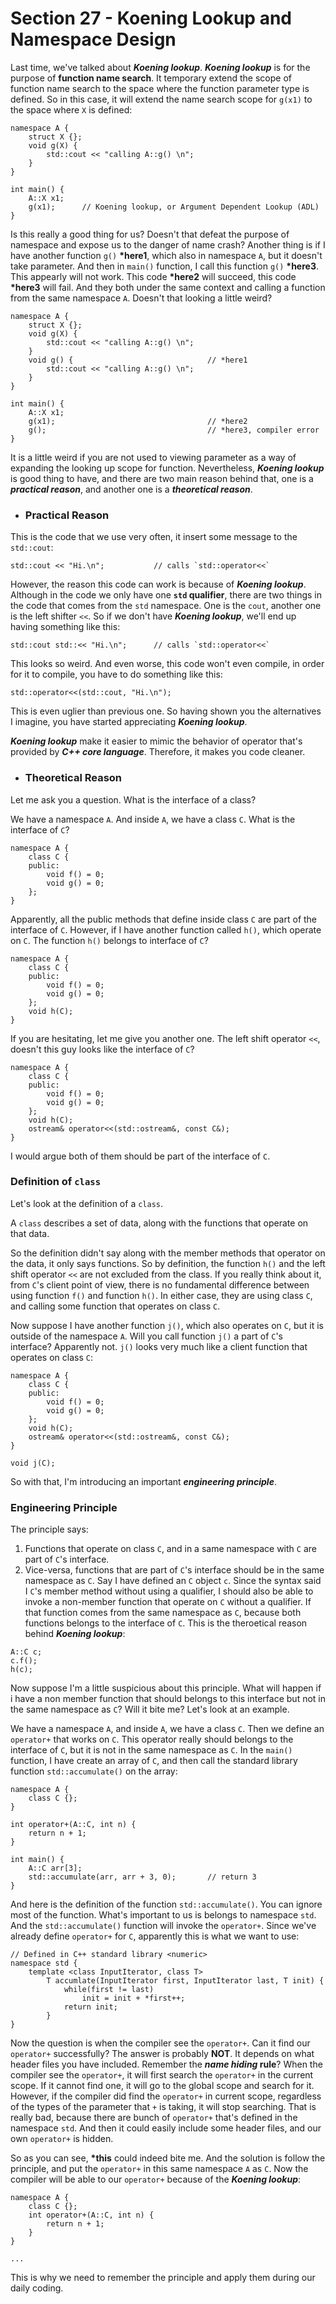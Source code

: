 # Section 27 - Koening Lookup and Namespace Design
Last time, we've talked about ***Koening lookup***. ***Koening lookup*** is for the purpose of **function name search**. It temporary extend the scope of function name search to the space where the function parameter type is defined. So in this case, it will extend the name search scope for `g(x1)` to the space where `X` is defined:
```
namespace A {
    struct X {};
    void g(X) {
        std::cout << "calling A::g() \n";
    }
}

int main() {
    A::X x1;
    g(x1);      // Koening lookup, or Argument Dependent Lookup (ADL)
}
```
Is this really a good thing for us? Doesn't that defeat the purpose of namespace and expose us to the danger of name crash? Another thing is if I have another function `g()` **\*here1**, which also in namespace `A`, but it doesn't take parameter. And then in `main()` function, I call this function `g()` **\*here3**. This appearly will not work. This code **\*here2** will succeed, this code **\*here3** will fail. And they both under the same context and calling a function from the same namespace `A`. Doesn't that looking a little weird?
```
namespace A {
    struct X {};
    void g(X) {
        std::cout << "calling A::g() \n";
    }
    void g() {                              // *here1
        std::cout << "calling A::g() \n";
    }
}

int main() {
    A::X x1;
    g(x1);                                  // *here2
    g();                                    // *here3, compiler error
}
```
It is a little weird if you are not used to viewing parameter as a way of expanding the looking up scope for function. Nevertheless, ***Koening lookup*** is good thing to have, and there are two main reason behind that, one is a ***practical reason***, and another one is a ***theoretical reason***.


- ### Practical Reason
This is the code that we use very often, it insert some message to the `std::cout`:
```
std::cout << "Hi.\n";           // calls `std::operator<<`
```
However, the reason this code can work is because of ***Koening lookup***. Although in the code we only have one **`std` qualifier**, there are two things in the code that comes from the `std` namespace. One is the `cout`, another one is the left shifter `<<`. So if we don't have ***Koening lookup***, we'll end up having something like this:
```
std::cout std::<< "Hi.\n";      // calls `std::operator<<`
```
This looks so weird. And even worse, this code won't even compile, in order for it to compile, you have to do something like this:
```
std::operator<<(std::cout, "Hi.\n");
```
This is even uglier than previous one. So having shown you the alternatives I imagine, you have started appreciating ***Koening lookup***.

***Koening lookup*** make it easier to mimic the behavior of operator that's provided by ***C++ core language***. Therefore, it makes you code cleaner.


- ### Theoretical Reason
Let me ask you a question. What is the interface of a class? 

We have a namespace `A`. And inside `A`, we have a class `C`. What is the interface of `C`?
```
namespace A {
    class C {
    public:
        void f() = 0;
        void g() = 0;
    };
}
```
Apparently, all the public methods that define inside class `C` are part of the interface of `C`. However, if I have another function called `h()`, which operate on `C`. The function `h()` belongs to interface of `C`?
```
namespace A {
    class C {
    public:
        void f() = 0;
        void g() = 0;
    };
    void h(C);
}
```
If you are hesitating, let me give you another one. The left shift operator `<<`, doesn't this guy looks like the interface of `C`?
```
namespace A {
    class C {
    public:
        void f() = 0;
        void g() = 0;
    };
    void h(C);
    ostream& operator<<(std::ostream&, const C&);
}
```
I would argue both of them should be part of the interface of `C`.

### Definition of `class`
Let's look at the definition of a `class`.

A `class` describes a set of data, along with the functions that operate on that data. 

So the definition didn't say along with the member methods that operator on the data, it only says functions. So by definition, the function `h()` and the left shift operator `<<` are not excluded from the class. If you really think about it, from `C`'s client point of view, there is no fundamental difference between using function `f()` and function `h()`. In either case, they are using class `C`, and calling some function that operates on class `C`.

Now suppose I have another function `j()`, which also operates on `C`, but it is outside of the namespace `A`. Will you call function `j()` a part of `C`'s interface? Apparently not. `j()` looks very much like a client function that operates on class `C`:
```
namespace A {
    class C {
    public:
        void f() = 0;
        void g() = 0;
    };
    void h(C);
    ostream& operator<<(std::ostream&, const C&);
}

void j(C);
```
So with that, I'm introducing an important ***engineering principle***.


### Engineering Principle
The principle says:
1. Functions that operate on class `C`, and in a same namespace with `C` are part of `C`'s interface.
2. Vice-versa, functions that are part of `C`'s interface should be in the same namespace as `C`. Say I have defined an `C` object `c`. Since the syntax said I `C`'s member method without using a qualifier, I should also be able to invoke a non-member function that operate on `C` without a qualifier. If that function comes from the same namespace as `C`, because both functions belongs to the interface of `C`. This is the theroetical reason behind ***Koening lookup***:
```
A::C c;
c.f();
h(c);
```

Now suppose I'm a little suspicious about this principle. What will happen if i have a non member function that should belongs to this interface but not in the same namespace as `C`? Will it bite me? Let's look at an example.

We have a namespace `A`, and inside `A`, we have a class `C`. Then we define an `operator+` that works on `C`. This operator really should belongs to the interface of `C`, but it is not in the same namespace as `C`. In the `main()` function, I have create an array of `C`, and then call the standard library function `std::accumulate()` on the array:
```
namespace A {
    class C {};
}

int operator+(A::C, int n) {
    return n + 1;
}

int main() {
    A::C arr[3];
    std::accumulate(arr, arr + 3, 0);       // return 3
}
```
And here is the definition of the function `std::accumulate()`. You can ignore most of the function. What's important to us is belongs to namespace `std`. And the `std::accumulate()` function will invoke the `operator+`. Since we've already define `operator+` for `C`, apparently this is what we want to use:
```
// Defined in C++ standard library <numeric>
namespace std {
    template <class InputIterator, class T>
        T accumlate(InputIterator first, InputIterator last, T init) {
            while(first != last)
                init = init + *first++;
            return init;
        }
}
```
Now the question is when the compiler see the `operator+`. Can it find our `operator+` successfully? The answer is probably **NOT**. It depends on what header files you have included. Remember the ***name hiding* rule**? When the compiler see the `operator+`, it will first search the `operator+` in the current scope. If it cannot find one, it will go to the global scope and search for it. However, if the compiler did find the `operator+` in current scope, regardless of the types of the parameter that `+` is taking, it will stop searching. That is really bad, because there are bunch of `operator+` that's defined in the namespace `std`. And then it could easily include some header files, and our own `operator+` is hidden.

So as you can see, **\*this** could indeed bite me. And the solution is follow the principle, and put the `operator+` in this same namespace `A` as `C`. Now the compiler will be able to our `operator+` because of the ***Koening lookup***:
```
namespace A {
    class C {};
    int operator+(A::C, int n) {
        return n + 1;
    }
}

...
```
This is why we need to remember the principle and apply them during our daily coding.


